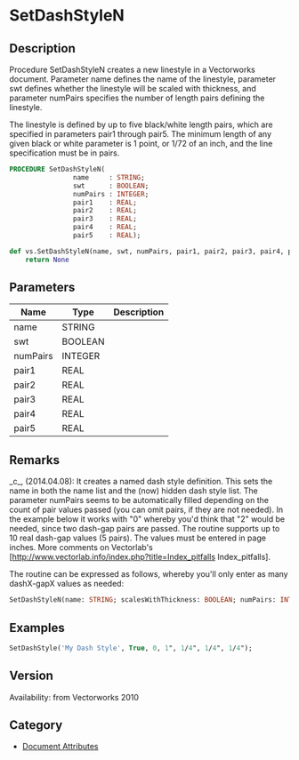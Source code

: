 # SetDashStyleN

## Description
Procedure SetDashStyleN creates a new linestyle in a Vectorworks document. Parameter name defines the name of the linestyle, parameter swt defines whether the linestyle will be scaled with thickness, and parameter numPairs specifies the number of length pairs defining the linestyle.

The linestyle is defined by up to five black/white length pairs, which are specified in parameters pair1 through pair5. The minimum length of any given black or white parameter is 1 point, or 1/72 of an inch, and the line specification must be in pairs.

```pascal
PROCEDURE SetDashStyleN(
				name     : STRING;
				swt      : BOOLEAN;
				numPairs : INTEGER;
				pair1    : REAL;
				pair2    : REAL;
				pair3    : REAL;
				pair4    : REAL;
				pair5    : REAL);
```

```python
def vs.SetDashStyleN(name, swt, numPairs, pair1, pair2, pair3, pair4, pair5):
    return None
```

## Parameters
|Name|Type|Description|
|---|---|---|
|name|STRING|   |
|swt|BOOLEAN|   |
|numPairs|INTEGER|   |
|pair1|REAL|   |
|pair2|REAL|   |
|pair3|REAL|   |
|pair4|REAL|   |
|pair5|REAL|   |

## Remarks
\_c\_, (2014.04.08):  It creates a named dash style definition. This sets the name in both the name list and the (now) hidden dash style list. The parameter numPairs seems to be automatically filled depending on the count of pair values passed (you can omit pairs, if they are not needed). In the example below it works with "0" whereby you'd think that "2" would be needed, since two dash-gap pairs are passed. The routine supports up to 10 real dash-gap values (5 pairs). The values must be entered in page inches. More comments on Vectorlab's [http://www.vectorlab.info/index.php?title=Index_pitfalls Index_pitfalls].

The routine can be expressed as follows, whereby you'll only enter as many dashX-gapX values as needed:
```pascal
SetDashStyleN(name: STRING; scalesWithThickness: BOOLEAN; numPairs: INTEGER; dash1, gap1, dash2, gap2, dash3, gap3, dash4, gap4, dash5, gap5: REAL);
```

## Examples
```pascal
SetDashStyle('My Dash Style', True, 0, 1", 1/4", 1/4", 1/4");
```

## Version
Availability: from Vectorworks 2010

## Category
* [Document Attributes](../Categories/Document%20Attributes.md)

